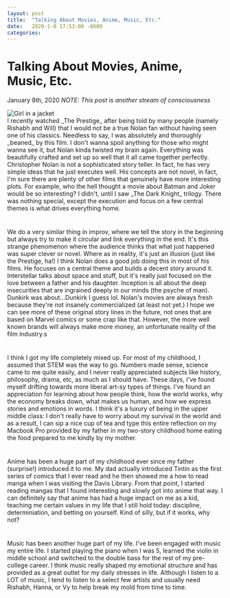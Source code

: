 ```yaml
---
layout: post
title:  "Talking About Movies, Anime, Music, Etc."
date:   2020-1-8 17:53:00 -0600
categories: 
---
```


# Talking About Movies, Anime, Music, Etc.
January 8th, 2020
_NOTE: This post is another stream of consciousness_

<img src="https://cdn-static.denofgeek.com/sites/denofgeek/files/2018/01/the-prestige-teslass-machine.jpg" alt="Girl in a jacket" style="width:50% height: 50%">

<br>
I recently watched _The Prestige_ after being told by many people (namely Rishabh and Will) that I would not be a true Nolan fan without having seen one of his classics. Needless to say, I was absolutely and thoroughly _beaned_ by this film. I don't wanna spoil anything for those who might wanna see it, but Nolan kinda twisted my brain again. Everything was beautifully crafted and set up so well that it all came together perfectly. Christopher Nolan is not a sophisticated story teller. In fact, he has very simple ideas that he just executes well. His concepts are not novel, in fact, I'm sure there are plenty of other films that genuinely have more interesting plots. For example, who the hell thought a movie about Batman and Joker would be so interesting? I didn't, until I saw _The Dark Knight_ trilogy. There was nothing special, except the execution and focus on a few central themes is what drives everything home.

<hr style="height:10px; visibility:hidden;" />

We do a very similar thing in improv, where we tell the story in the beginning but always try to make it circular and link everything in the end. It's this strange phenomenon where the audience thinks that what just happened was super clever or novel. Where as in reality, it's just an illusion (just like the Prestige, ha!) I think Nolan does a good job doing this in most of his films. He focuses on a central theme and builds a decent story around it. Interstellar talks about space and stuff, but it's really just focused on the love between a father and his daughter. Inception is all about the deep insecurities that are ingrained deeply in our minds (the psyche of man). Dunkirk was about...Dunkirk I guess lol. Nolan's movies are always fresh because they're not insanely commercialized (at least not yet.) I hope we can see more of these original story lines in the future, not ones that are based on Marvel comics or some crap like that. However, the more well known brands will always make more money, an unfortunate reality of the film industry.s

<hr style="height:10px; visibility:hidden;" />

I think I got my life completely mixed up. For most of my childhood, I assumed that STEM was the way to go. Numbers made sense, science came to me quite easily, and I never really appreciated subjects like history, philosophy, drama, etc, as much as I should have. These days, I've found myself drifting towards more liberal art-sy types of things. I've found an appreciation for learning about how people think, how the world works, why the economy breaks down, what makes us human, and how we express stories and emotions in words. I think it's a luxury of being in the upper middle class: I don't really have to worry about my survival in the world and as a result, I can sip a nice cup of tea and type this entire reflection on my Macbook Pro provided by my father in my two-story childhood home eating the food prepared to me kindly by my mother. 

<hr style="height:10px; visibility:hidden;" />

Anime has been a huge part of my childhood ever since my father (surprise!) introduced it to me. My dad actually introduced Tintin as the first series of comics that I ever read and he then showed me a how to read manga when I was visiting the Davis Library. From that point, I started reading mangas that I found interesting and slowly got into anime that way. I can definitely say that anime has had a huge impact on me as a kid, teaching me certain values in my life that I still hold today: discipline, determiniation, and betting on yourself. Kind of silly, but if it works, why not?

<hr style="height:10px; visibility:hidden;" />

Music has been another huge part of my life. I've been engaged with music my entire life. I started playing the piano when I was 5, learned the violin in middle school and switched to the double bass for the rest of my pre-college career. I think music really shaped my emotional structure and has provided as a great outlet for my daily stresses in life. Although I listen to a LOT of music, I tend to listen to a select few artists and usually need Rishabh, Hanna, or Vy to help break my mold from time to time. 
